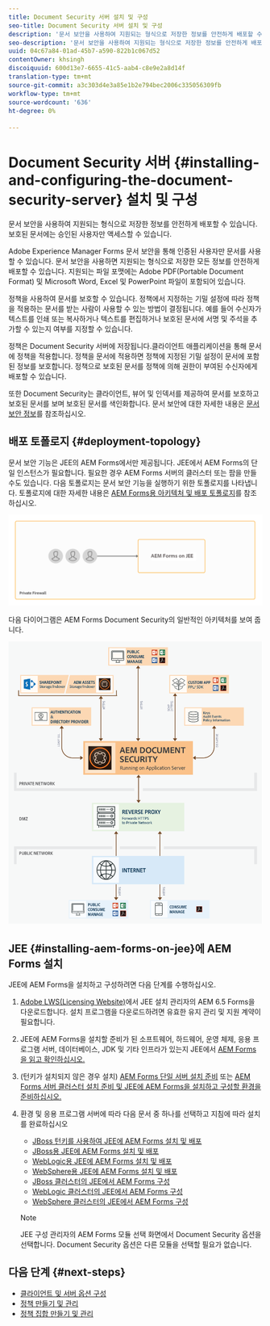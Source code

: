 ```yaml
---
title: Document Security 서버 설치 및 구성
seo-title: Document Security 서버 설치 및 구성
description: '문서 보안을 사용하여 지원되는 형식으로 저장한 정보를 안전하게 배포할 수 있습니다. 보호된 문서에는 승인된 사용자만 액세스할 수 있습니다. '
seo-description: '문서 보안을 사용하여 지원되는 형식으로 저장한 정보를 안전하게 배포할 수 있습니다. 보호된 문서에는 승인된 사용자만 액세스할 수 있습니다. '
uuid: 04c67a84-01ad-45b7-a590-822b1c067d52
contentOwner: khsingh
discoiquuid: 600d13e7-6655-41c5-aab4-c8e9e2a8d14f
translation-type: tm+mt
source-git-commit: a3c303d4e3a85e1b2e794bec2006c335056309fb
workflow-type: tm+mt
source-wordcount: '636'
ht-degree: 0%

---
```



# Document Security 서버 {#installing-and-configuring-the-document-security-server} 설치 및 구성

문서 보안을 사용하여 지원되는 형식으로 저장한 정보를 안전하게 배포할 수 있습니다. 보호된 문서에는 승인된 사용자만 액세스할 수 있습니다.

Adobe Experience Manager Forms 문서 보안을 통해 인증된 사용자만 문서를 사용할 수 있습니다. 문서 보안을 사용하면 지원되는 형식으로 저장한 모든 정보를 안전하게 배포할 수 있습니다. 지원되는 파일 포맷에는 Adobe PDF(Portable Document Format) 및 Microsoft Word, Excel 및 PowerPoint 파일이 포함되어 있습니다.

정책을 사용하여 문서를 보호할 수 있습니다. 정책에서 지정하는 기밀 설정에 따라 정책을 적용하는 문서를 받는 사람이 사용할 수 있는 방법이 결정됩니다. 예를 들어 수신자가 텍스트를 인쇄 또는 복사하거나 텍스트를 편집하거나 보호된 문서에 서명 및 주석을 추가할 수 있는지 여부를 지정할 수 있습니다.

정책은 Document Security 서버에 저장됩니다.클라이언트 애플리케이션을 통해 문서에 정책을 적용합니다. 정책을 문서에 적용하면 정책에 지정된 기밀 설정이 문서에 포함된 정보를 보호합니다. 정책으로 보호된 문서를 정책에 의해 권한이 부여된 수신자에게 배포할 수 있습니다.

또한 Document Security는 클라이언트, 뷰어 및 인덱서를 제공하여 문서를 보호하고 보호된 문서를 보며 보호된 문서를 색인화합니다. 문서 보안에 대한 자세한 내용은 [문서 보안 정보](/help/forms/using/admin-help/document-security.md)를 참조하십시오.

## 배포 토폴로지 {#deployment-topology}

문서 보안 기능은 JEE의 AEM Forms에서만 제공됩니다. JEE에서 AEM Forms의 단일 인스턴스가 필요합니다. 필요한 경우 AEM Forms 서버의 클러스터 또는 팜을 만들 수도 있습니다. 다음 토폴로지는 문서 보안 기능을 실행하기 위한 토폴로지를 나타냅니다. 토폴로지에 대한 자세한 내용은 [AEM Forms용 아키텍처 및 배포 토폴로지](aem-forms-architecture-deployment.md)를 참조하십시오.

<!--fix above link-->

![](do-not-localize/document-security-server_topology.png)

다음 다이어그램은 AEM Forms Document Security의 일반적인 아키텍처를 보여 줍니다.

![](do-not-localize/document-security-typical-environment.png)

## JEE {#installing-aem-forms-on-jee}에 AEM Forms 설치

JEE에 AEM Forms을 설치하고 구성하려면 다음 단계를 수행하십시오.

1. [Adobe LWS(Licensing Website)](https://licensing.adobe.com/)에서 JEE 설치 관리자의 AEM 6.5 Forms을 다운로드합니다. 설치 프로그램을 다운로드하려면 유효한 유지 관리 및 지원 계약이 필요합니다.
1. JEE에 AEM Forms을 설치할 준비가 된 소프트웨어, 하드웨어, 운영 체제, 응용 프로그램 서버, 데이터베이스, JDK 및 기타 인프라가 있는지 JEE에서 [AEM Forms을 읽고 확인하십시오.](/help/forms/using/aem-forms-jee-supported-platforms.md)
1. (턴키가 설치되지 않은 경우 설치) [AEM Forms 단일 서버 설치 준비](https://www.adobe.com/go/learn_aemforms_prepareInstallsingle_64) 또는 [AEM Forms 서버 클러스터 설치 준비 및 JEE에 AEM Forms을 설치하고 구성할 환경을 준비하십시오.](https://www.adobe.com/go/learn_aemforms_prepareInstallcluster_64)
1. 환경 및 응용 프로그램 서버에 따라 다음 문서 중 하나를 선택하고 지침에 따라 설치를 완료하십시오

   * [JBoss 턴키를 사용하여 JEE에 AEM Forms 설치 및 배포](https://www.adobe.com/go/learn_aemforms_installTurnkey_64)
   * [JBoss용 JEE에 AEM Forms 설치 및 배포](https://www.adobe.com/go/learn_aemforms_installJBoss_64)
   * [WebLogic용 JEE에 AEM Forms 설치 및 배포](https://www.adobe.com/go/learn_aemforms_installWebLogic_64)
   * [WebSphere용 JEE에 AEM Forms 설치 및 배포](https://www.adobe.com/go/learn_aemforms_installWebSphere_64)
   * [JBoss 클러스터의 JEE에서 AEM Forms 구성](https://www.adobe.com/go/learn_aemforms_clusterJBoss_64)
   * [WebLogic 클러스터의 JEE에서 AEM Forms 구성](https://www.adobe.com/go/learn_aemforms_clusterWebLogic_64)
   * [WebSphere 클러스터의 JEE에서 AEM Forms 구성](https://www.adobe.com/go/learn_aemforms_clusterWebSphere_64)

   >[!NOTE]
   >
   >JEE 구성 관리자의 AEM Forms 모듈 선택 화면에서 Document Security 옵션을 선택합니다. Document Security 옵션은 다른 모듈을 선택할 필요가 없습니다.

## 다음 단계 {#next-steps}

* [클라이언트 및 서버 옵션 구성](/help/forms/using/admin-help/configuring-client-server-options.md)
* [정책 만들기 및 관리](/help/forms/using/admin-help/creating-policies.md)
* [정책 집합 만들기 및 관리](/help/forms/using/admin-help/creating-policy-sets.md)
